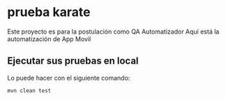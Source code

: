 # prueba karate
Este proyecto es para la postulación como QA Automatizador
Aquí está la automatización de App Movil


## Ejecutar sus pruebas en local
Lo puede hacer con el siguiente comando:
```
mvn clean test 
```
